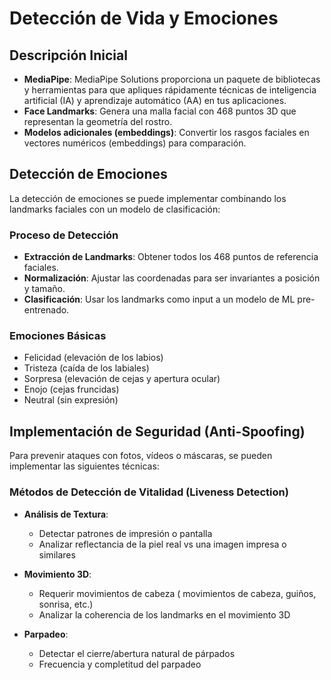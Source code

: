 # Detección de Vida y Emociones

## Descripción Inicial

- **MediaPipe**: MediaPipe Solutions proporciona un paquete de bibliotecas y herramientas para que apliques rápidamente técnicas de inteligencia artificial (IA) y aprendizaje automático (AA) en tus aplicaciones.
- **Face Landmarks**: Genera una malla facial con 468 puntos 3D que representan la geometría del rostro.
- **Modelos adicionales (embeddings)**: Convertir los rasgos faciales en vectores numéricos (embeddings) para comparación.

## Detección de Emociones

La detección de emociones se puede implementar combinando los landmarks faciales con un modelo de clasificación:

### Proceso de Detección

- **Extracción de Landmarks**: Obtener todos los 468 puntos de referencia faciales.
- **Normalización**: Ajustar las coordenadas para ser invariantes a posición y tamaño.
- **Clasificación**: Usar los landmarks como input a un modelo de ML pre-entrenado.

### Emociones Básicas

- Felicidad (elevación de los labios)
- Tristeza (caída de los labiales)
- Sorpresa (elevación de cejas y apertura ocular)
- Enojo (cejas fruncidas)
- Neutral (sin expresión)

## Implementación de Seguridad (Anti-Spoofing)

Para prevenir ataques con fotos, vídeos o máscaras, se pueden implementar las siguientes técnicas:

### Métodos de Detección de Vitalidad (Liveness Detection)

- **Análisis de Textura**:
  - Detectar patrones de impresión o pantalla
  - Analizar reflectancia de la piel real vs una imagen impresa o similares

- **Movimiento 3D**:
  - Requerir movimientos de cabeza ( movimientos de cabeza, guiños, sonrisa, etc.)
  - Analizar la coherencia de los landmarks en el movimiento 3D

- **Parpadeo**:
  - Detectar el cierre/abertura natural de párpados
  - Frecuencia y completitud del parpadeo
